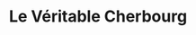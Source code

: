 ---
title: "Le Véritable Cherbourg"
url: /cherbourg-en-cotentin/le-veritable-cherbourg/
shop: boutique
---